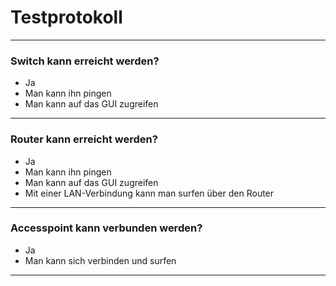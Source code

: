 # Testprotokoll
---
### Switch kann erreicht werden?
- Ja
- Man kann ihn pingen
- Man kann auf das GUI zugreifen
---
### Router kann erreicht werden?
- Ja
- Man kann ihn pingen
- Man kann auf das GUI zugreifen
- Mit einer LAN-Verbindung kann man surfen über den Router
---
### Accesspoint kann verbunden werden?
- Ja
- Man kann sich verbinden und surfen
---
